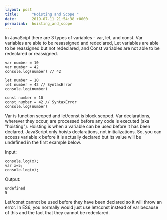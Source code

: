 ```yaml
---
layout: post
title:      "Hoisting and Scope "
date:       2019-07-11 21:54:38 +0000
permalink:  hoisting_and_scope
---
```



In JavaScipt there are 3 types of variables - var, let, and const. Var variables are able to be resassigned and redeclared,  Let variables are able to be reassigned but not redeclared, and Const variables are not able to be redeclared or reassigned. 

```
var number = 10
var number = 42
console.log(number) // 42
```

```
let number = 10
let number = 42 // SyntaxError
console.log(number)
```

```
const number = 10
const number = 42 // SyntaxError
console.log(number)
```

Var is function scoped and let/const is block scoped. Var declarations, wherever they occur, are processed before any code is executed (aka "hoisting"). Hoisting is when a variable can be used before it has been declared. JavaScript only hoists declarations, not initializations. So, you can access variable x before it is actually declared but its value will be undefined in the first example below.

Input:
```
console.log(x);
var x=5;
console.log(x);
```

Output:
```
undefined
5
```

Let/const cannot be used before they have been declared so it will throw an error. In ES6, you normally would just use let/const instead of var because of this and the fact that they cannot be redeclared. 







